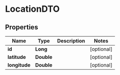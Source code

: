 

# LocationDTO

## Properties

Name | Type | Description | Notes
------------ | ------------- | ------------- | -------------
**id** | **Long** |  |  [optional]
**latitude** | **Double** |  |  [optional]
**longitude** | **Double** |  |  [optional]



